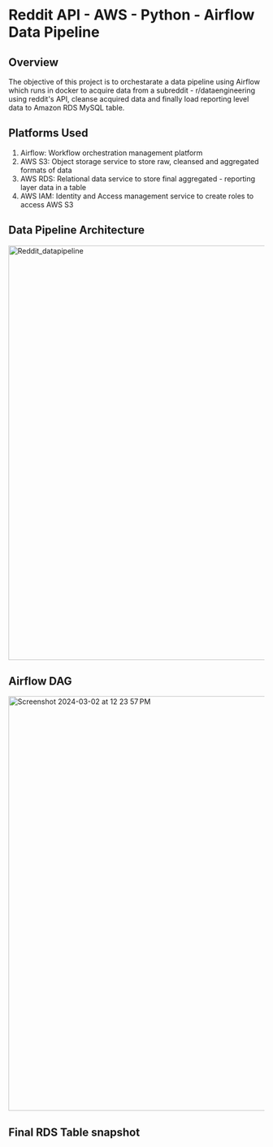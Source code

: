 # Reddit API - AWS - Python - Airflow Data Pipeline
## Overview
The objective of this project is to orchestarate a data pipeline using Airflow which runs in docker to acquire data from a subreddit - r/dataengineering using reddit's API, cleanse acquired data and finally load reporting level data to Amazon RDS MySQL table.
## Platforms Used
1. Airflow: Workflow orchestration management platform
2. AWS S3: Object storage service to store raw, cleansed and aggregated formats of data
3. AWS RDS: Relational data service to store final aggregated - reporting layer data in a table
4. AWS IAM: Identity and Access management service to create roles to access AWS S3
## Data Pipeline Architecture
<img width="816" alt="Reddit_datapipeline" src="https://github.com/devallasaitej/Reddit_API_AWS_pipeline/assets/64268620/fdd383da-60c6-4b45-9c2c-f3f3b4053764">


## Airflow DAG
<img width="816" alt="Screenshot 2024-03-02 at 12 23 57 PM" src="https://github.com/devallasaitej/Reddit_API_AWS_pipeline/assets/64268620/15ce5c5c-a39a-46d7-95b4-ddf28ce659bc">



## Final RDS Table snapshot

